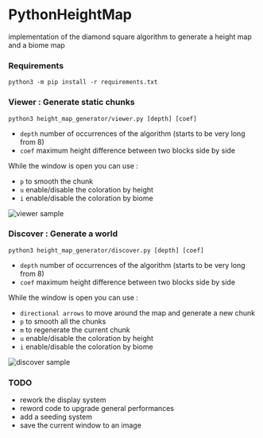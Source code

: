 # PythonHeightMap

implementation of the diamond square algorithm to generate a height map and a biome map

### Requirements

```python3 -m pip install -r requirements.txt```

### Viewer : Generate static chunks

```python3 height_map_generator/viewer.py [depth] [coef]```
  * `depth` number of occurrences of the algorithm (starts to be very long from 8)
  * `coef` maximum height difference between two blocks side by side

While the window is open you can use :
  * `p` to smooth the chunk
  * `u` enable/disable the coloration by height
  * `i` enable/disable the coloration by biome

![viewer sample](./samples/viewer_sample.png)

### Discover : Generate a world

```python3 height_map_generator/discover.py [depth] [coef]```
  * `depth` number of occurrences of the algorithm (starts to be very long from 8)
  * `coef` maximum height difference between two blocks side by side
  
While the window is open you can use :
  * `directional arrows` to move around the map and generate a new chunk
  * `p` to smooth all the chunks
  * `m` to regenerate the current chunk
  * `u` enable/disable the coloration by height
  * `i` enable/disable the coloration by biome
  
  ![discover sample](./samples/discover_sample.png)
  
  ### TODO
  
  * rework the display system
  * reword code to upgrade general performances
  * add a seeding system
  * save the current window to an image
